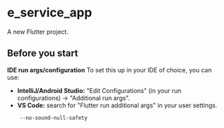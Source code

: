 # e_service_app

A new Flutter project.

## Before you start

**IDE run args/configuration**
To set this up in your IDE of choice, you can use:

- **IntelliJ/Android Studio:** "Edit Configurations" (in your run configurations) → "Additional run args".
- **VS Code:** search for "Flutter run additional args" in your user settings.

```bash
    --no-sound-null-safety
```
